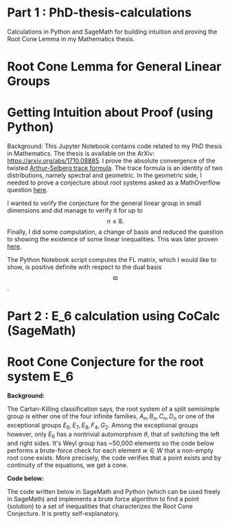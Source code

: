 # Part 1 : PhD-thesis-calculations
Calculations in Python and SageMath for building intuition and proving the Root Cone Lemma in my Mathematics thesis. 

# Root Cone Lemma for General Linear Groups

# Getting Intuition about Proof (using Python)

Background: This Jupyter Notebook contains code related to my PhD thesis in Mathematics. The thesis is available on the ArXiv: https://arxiv.org/abs/1710.08885. I prove the absolute convergence of the twisted [Arthur-Selberg trace formula](https://en.wikipedia.org/wiki/Arthur%E2%80%93Selberg_trace_formula). The trace formula is an identity of two distributions, namely spectral and geometric. In the geometric side, I needed to prove a conjecture about root systems asked as a MathOverflow question [here](https://mathoverflow.net/questions/259765/technical-lemma-on-root-systems-reduced-to-linear-algebra). 

I wanted to verify the conjecture for the general linear group in small dimensions and did manage to verify it for up to $$n \leq 8.$$ Finally, I did some computation, a change of basis and reduced the question to showing the existence of some linear inequalities. This was later proven [here](https://mathoverflow.net/questions/260545/existence-of-solution-to-these-inequalities). 

The Python Notebook script computes the FL matrix, which I would like to show, is positive definite with respect to the dual basis $$\varpi$$. 


# Part 2 : E_6 calculation using CoCalc (SageMath)

# Root Cone Conjecture for the root system E_6

**Background:**

The Cartan-Killing classification says, the root system of a split semisimple group is either one of the four infinite families, $A_n, B_n, C_n, D_n$ or one of the exceptional groups $E_6, E_7, E_8, F_4, G_2$. Among the exceptional groups however, only $E_6$ has a nontrivial automorphism $\theta$, that of switching the left and right sides. It's Weyl group has ~50,000 elements so the code below performs a brute-force check for each element $w \in W$ that a non-empty root cone exists. More precisely, the code verifies that a point exists and by continuity of the equations, we get a cone.

**Code below:**

The code written below in SageMath and Python (which can be used freely in SageMath) and implements a brute force algorithm to find a point (solution) to a set of inequalities that characterizes the Root Cone Conjecture. It is pretty self-explanatory.
